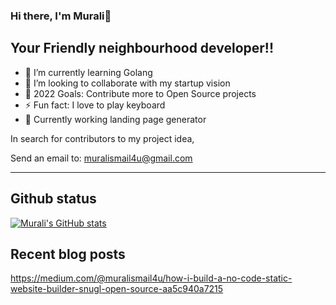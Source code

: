 ### Hi there, I'm Murali👋

## Your Friendly neighbourhood developer!!

- 🌱 I’m currently learning Golang 
- 👯 I’m looking to collaborate with my startup vision
- 🥅 2022 Goals: Contribute more to Open Source projects
- ⚡ Fun fact: I love to play keyboard
- 🥅 Currently working landing page generator



In search for contributors to my project idea,

Send an email to: muralismail4u@gmail.com

---

## Github status
[![Murali's GitHub stats](https://github-readme-stats.vercel.app/api?username=iammurali&show_icons=true&theme=radical)](https://github.com/anuraghazra/github-readme-stats)


[twitter]: https://twitter.com/muralielumalai1
[instagram]: https://instagram.com/i.m_murali
[linkedin]: https://linkedin.com/in/murali-elumalai-720b71bb

## Recent blog posts
https://medium.com/@muralismail4u/how-i-build-a-no-code-static-website-builder-snugl-open-source-aa5c940a7215
